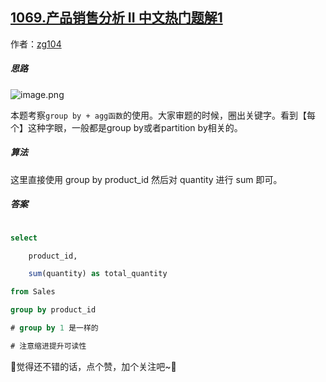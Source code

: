 ## [1069.产品销售分析 II 中文热门题解1](https://leetcode.cn/problems/product-sales-analysis-ii/solutions/100000/by-zg104-arsw)

作者：[zg104](https://leetcode.cn/u/zg104)

##### 思路

![image.png](https://pic.leetcode-cn.com/1651736376-rjxYAi-image.png)

本题考察`group by + agg函数`的使用。大家审题的时候，圈出关键字。看到【每个】这种字眼，一般都是group by或者partition by相关的。

##### 算法

这里直接使用 group by product_id 然后对 quantity 进行 sum 即可。

##### 答案

```sql
select
    product_id,
    sum(quantity) as total_quantity
from Sales
group by product_id
# group by 1 是一样的
# 注意缩进提升可读性
```

🥰觉得还不错的话，点个赞，加个关注吧~🥰